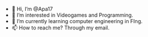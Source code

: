 - 👋 Hi, I’m @Apa17
- 👀 I’m interested in Videogames and Programming.
- 🌱 I’m currently learning computer engineering in FIng.
- 📫 How to reach me? Through my email.

<!---
Apa17/Apa17 is a ✨ special ✨ repository because its `README.md` (this file) appears on your GitHub profile.
You can click the Preview link to take a look at your changes.
--->
